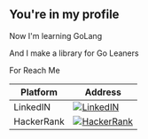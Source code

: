## You're in my profile

Now I'm learning GoLang

And I make a library for Go Leaners

For Reach Me

|Platform|Address|      
|----|-----|    
|LinkedIN|[![LinkedIN](https://www.google.com/url?sa=i&url=https%3A%2F%2Fcommons.wikimedia.org%2Fwiki%2FFile%3ALinkedIn_logo_initials.png&psig=AOvVaw0hYNU7R3cobXzd_6hRfjAg&ust=1646405389982000&source=images&cd=vfe&ved=0CAsQjRxqFwoTCMD47pSYqvYCFQAAAAAdAAAAABAD)](https://tr.linkedin.com/in/mervanerdem) |
|HackerRank|[![HackerRank](https://www.google.com/url?sa=i&url=https%3A%2F%2Fcommons.wikimedia.org%2Fwiki%2FFile%3AHackerRank_logo.png&psig=AOvVaw3RQFAeJsB-PKP5YMi95GpV&ust=1646405528716000&source=images&cd=vfe&ved=0CAsQjRxqFwoTCKCeg9qYqvYCFQAAAAAdAAAAABAD)](https://www.hackerrank.com/mrvnerdem)|



